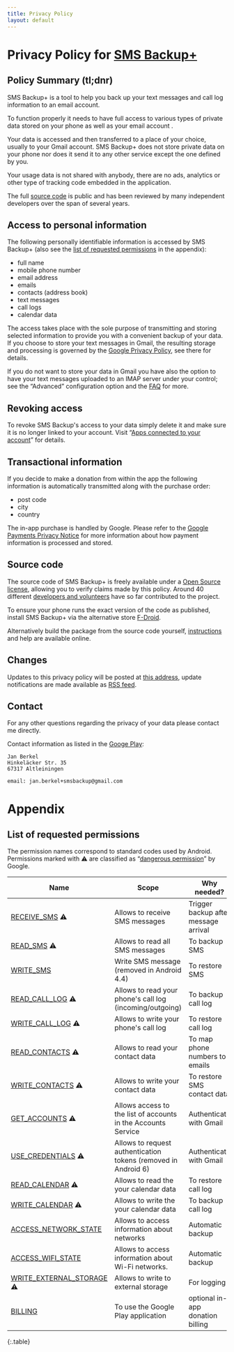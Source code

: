 ```yaml
---
title: Privacy Policy
layout: default
---
```


# Privacy Policy for [SMS Backup+][playstore-url]

## Policy Summary (tl;dnr)

SMS Backup+ is a tool to help you back up your text messages and call log
information to an email account.

To function properly it needs to have full access to various types of
private data stored on your phone as well as your email account .

Your data is accessed and then transferred to a place of your choice, usually
to your Gmail account. SMS Backup+ does not store private data on your
phone nor does it send it to any other service except the one defined by you.

Your usage data is not shared with anybody, there are no ads, analytics or other type of
tracking code embedded in the application.

The full [source code][github-url] is public and has been reviewed by
many independent developers over the span of several years.

## Access to personal information

The following personally identifiable information is accessed by SMS Backup+ (also see the
[list of requested permissions](#list-of-requested-permissions) in the
appendix):

* full name
* mobile phone number
* email address
* emails
* contacts (address book)
* text messages
* call logs
* calendar data

The access takes place with the sole purpose of transmitting and storing
selected information to provide you with a convenient backup
of your data. If you choose to store your text messages in Gmail, the
resulting storage and processing is governed by the
[Google Privacy Policy][], see there for details.

If you do not want to store your data in Gmail you have also the option to have
your text messages uploaded to an IMAP server under your control; see the “Advanced”
configuration option and the [FAQ][usage-without-gmail] for more.

## Revoking access

To revoke SMS Backup's access to your data simply delete it and make sure it
is no longer linked to your account. Visit
“[Apps connected to your account][revoke-access]” for details.

## Transactional information

If you decide to make a donation from within the app the following
information is automatically transmitted along with the purchase order:

* post code
* city
* country

The in-app purchase is handled by Google. Please refer to the
[Google Payments Privacy Notice][] for more information about how payment
information is processed and stored.

## Source code

The source code of SMS Backup+ is freely available under a
[Open Source license][code-license], allowing you to verify claims made by
this policy. Around 40 different [developers and volunteers][contributors]
have so far contributed to the project.

To ensure your phone runs the exact version of the code as published,
install SMS Backup+ via the alternative store [F-Droid][f-droid-url].

Alternatively build the package from the source code yourself,
[instructions](installation-from-source) and help are available online.

## Changes

Updates to this privacy policy will be posted at
[this address][this-policy-url], update notifications are made available as
[RSS feed][rss-feed].

## Contact

For any other questions regarding the privacy of your data please contact
me directly.

Contact information as listed in the [Googe Play][playstore-url]:

    Jan Berkel
    Hinkeläcker Str. 35
    67317 Altleiningen

    email: jan.berkel+smsbackup@gmail.com


# Appendix

## List of requested permissions

The permission names correspond to standard codes used by Android. Permissions
marked with ⚠ are classified as “[dangerous permission][normal-and-dangerous-permissions]” by Google.

| Name                          | Scope                                                         | Why needed?
| ----------------------------- | --------------------------------------------------------------|-----------------------------------------
| [RECEIVE_SMS][] ⚠             | Allows to receive SMS messages                                | Trigger backup after message arrival
| [READ_SMS][] ⚠                | Allows to read all SMS messages                               | To backup SMS
| [WRITE_SMS][]                 | Write SMS message (removed in Android 4.4)                    | To restore SMS
| [READ_CALL_LOG][] ⚠           | Allows to read your phone's call log (incoming/outgoing)      | To backup call log
| [WRITE_CALL_LOG][] ⚠          | Allows to write your phone's call log                         | To restore call log
| [READ_CONTACTS][] ⚠           | Allows to read your contact data                              | To map phone numbers to emails
| [WRITE_CONTACTS][] ⚠          | Allows to write your contact data                             | To restore SMS contact data
| [GET_ACCOUNTS][] ⚠            | Allows access to the list of accounts in the Accounts Service | Authenticate with Gmail
| [USE_CREDENTIALS][] ⚠         | Allows to request authentication tokens (removed in Android 6)| Authenticate with Gmail
| [READ_CALENDAR][] ⚠           | Allows to read the your calendar data                         | To restore call log
| [WRITE_CALENDAR][] ⚠          | Allows to write the your calendar data                        | To backup call log
| [ACCESS_NETWORK_STATE][]      | Allows to access information about networks                   | Automatic backup
| [ACCESS_WIFI_STATE][]         | Allows to access information about Wi-Fi networks.            | Automatic backup
| [WRITE_EXTERNAL_STORAGE][] ⚠  | Allows to write to external storage                           | For logging
| [BILLING][]                   | To use the Google Play application                            | optional in-app donation billing
{:.table}

[READ_SMS]: http://androidpermissions.com/permission/android.permission.READ_SMS
[WRITE_SMS]: http://androidpermissions.com/permission/android.permission.WRITE_SMS
[READ_CALL_LOG]: http://androidpermissions.com/permission/android.permission.READ_CALL_LOG
[WRITE_CALL_LOG]: http://androidpermissions.com/permission/android.permission.WRITE_CALL_LOG
[READ_CONTACTS]: http://androidpermissions.com/permission/android.permission.READ_CONTACTS
[WRITE_CONTACTS]: http://androidpermissions.com/permission/android.permission.WRITE_CONTACTS
[RECEIVE_SMS]: http://androidpermissions.com/permission/android.permission.RECEIVE_SMS
[ACCESS_NETWORK_STATE]: http://androidpermissions.com/permission/android.permission.ACCESS_NETWORK_STATE
[ACCESS_WIFI_STATE]: http://androidpermissions.com/permission/android.permission.ACCESS_WIFI_STATE
[GET_ACCOUNTS]: http://androidpermissions.com/permission/android.permission.GET_ACCOUNTS
[READ_CALENDAR]: http://androidpermissions.com/permission/android.permission.READ_CALENDAR
[WRITE_CALENDAR]: http://androidpermissions.com/permission/android.permission.WRITE_CALENDAR
[WRITE_EXTERNAL_STORAGE]: http://androidpermissions.com/permission/android.permission.WRITE_EXTERNAL_STORAGE
[USE_CREDENTIALS]: http://androidpermissions.com/permission/android.permission.USE_CREDENTIALS
[BILLING]: https://developer.android.com/google/play/billing/billing_integrate.html#billing-permission

[playstore-url]: https://play.google.com/store/apps/details?id=com.zegoggles.smssync
[revoke-access]: https://myaccount.google.com/permissions
[usage-without-gmail]: https://github.com/jberkel/sms-backup-plus#usage-without-gmail-imap
[installation-from-source]: https://github.com/jberkel/sms-backup-plus#installation-from-source
[contributors]: https://github.com/jberkel/sms-backup-plus/graphs/contributors
[code-license]: https://github.com/jberkel/sms-backup-plus/blob/master/COPYING
[this-policy-url]: http://jberkel.github.io/sms-backup-plus/privacy-policy
[rss-feed]: http://jberkel.github.io/sms-backup-plus/feed.xml
[normal-and-dangerous-permissions]:https://developer.android.com/guide/topics/permissions/requesting.html#normal-dangerous
[github-url]: https://github.com/jberkel/sms-backup-plus
[f-droid-url]: https://f-droid.org/packages/com.zegoggles.smssync/
[Google Privacy Policy]: https://www.google.com/intl/en/policies/privacy/
[Google Payments Privacy Notice]: https://payments.google.com/payments/apis-secure/get_legal_document?ldo=0&ldt=privacynotice&ldl=en
